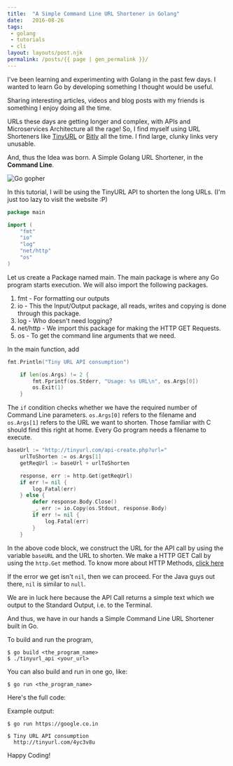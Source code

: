 ```yaml
---
title:  "A Simple Command Line URL Shortener in Golang"
date:   2016-08-26
tags:
 - golang
 - tutorials
 - cli
layout: layouts/post.njk
permalink: /posts/{{ page | gen_permalink }}/
---
```


<!-- Excerpt Start -->
I've been learning and experimenting with Golang in the past few days. I wanted to learn Go by developing something I thought would be useful.
<!-- Excerpt End -->

Sharing interesting articles, videos and blog posts with my friends is something I enjoy doing all the time.

URLs these days are getting longer and complex, with APIs and Microservices Architecture all the rage! So, I find myself using URL Shorteners like [TinyURL](http://tinyurl.com) or [Bitly](https://bitly.com) all the time. I find large, clunky links very unusable.

And, thus the Idea was born. A Simple Golang URL Shortener, in the **Command Line**.

![Go gopher](https://blog.golang.org/gopher/gopher.png)

In this tutorial, I will be using the TinyURL API to shorten the long URLs. (I'm just too lazy to visit the website :P)

```go
package main

import (
	"fmt"
	"io"
	"log"
	"net/http"
	"os"
)
```
Let us create a Package named main. The main package is where any Go program starts execution. We will also import the following packages.

1. fmt - For formatting our outputs
2. io -  This the Input/Output package, all reads, writes and copying is done through this package.
3. log - Who doesn't need logging?
4. net/http - We import this package for making the HTTP GET Requests.
5. os - To get the command line arguments that we need.

In the main function, add

```go
fmt.Println("Tiny URL API consumption")

	if len(os.Args) != 2 {
		fmt.Fprintf(os.Stderr, "Usage: %s URL\n", os.Args[0])
		os.Exit(1)
	}
```
The `if` condition checks whether we have the required number of Command Line parameters. `os.Args[0]` refers to the filename and `os.Args[1]` refers to the URL we want to shorten. Those familiar with C should find this right at home.
Every Go program needs a filename to execute.


```go
baseUrl := "http://tinyurl.com/api-create.php?url="
	urlToShorten := os.Args[1]
	getReqUrl := baseUrl + urlToShorten

	response, err := http.Get(getReqUrl)
	if err != nil {
		log.Fatal(err)
	} else {
		defer response.Body.Close()
		_, err := io.Copy(os.Stdout, response.Body)
		if err != nil {
			log.Fatal(err)
		}
	}
```

In the above code block, we construct the URL for the API call by using the variable `baseURL` and the URL to shorten.
We make a HTTP GET Call by using the `http.Get` method. To know more about HTTP Methods, [click here](http://www.w3.org/Protocols/rfc2616/rfc2616-sec9.html)

If the error we get isn't `nil`, then we can proceed. For the Java guys out there, `nil` is similar to `null`.

We are in luck here because the API Call returns a simple text which we output to the Standard Output, i.e. to the Terminal.

And thus, we have in our hands a Simple Command Line URL Shortener built in Go.

To build and run the program,

```shell
$ go build <the_program_name>
$ ./tinyurl_api <your_url>
```

You can also build and run in one go, like:

```shell
$ go run <the_program_name>
```
Here's the full code:
<script src="https://gist.github.com/manojkarthick/0893e83dc9f7d3019b974f7a52cedb14.js"></script>


Example output:

```shell
$ go run https://google.co.in

$ Tiny URL API consumption
  http://tinyurl.com/4yc3v8u

```
Happy Coding!
